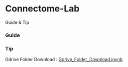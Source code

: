 # Connectome-Lab
Guide &amp; Tip

### Guide

### Tip
Gdrive Folder Download : [Gdrive_Folder_Download.ipynb](https://github.com/nemodleo/Connectome-Lab/blob/main/Gdrive_Folder_Download.ipynb)
